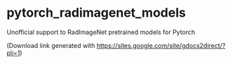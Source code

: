 # pytorch_radimagenet_models
Unofficial support to RadImageNet pretrained models for Pytorch

(Download link generated with https://sites.google.com/site/gdocs2direct/?pli=1)
